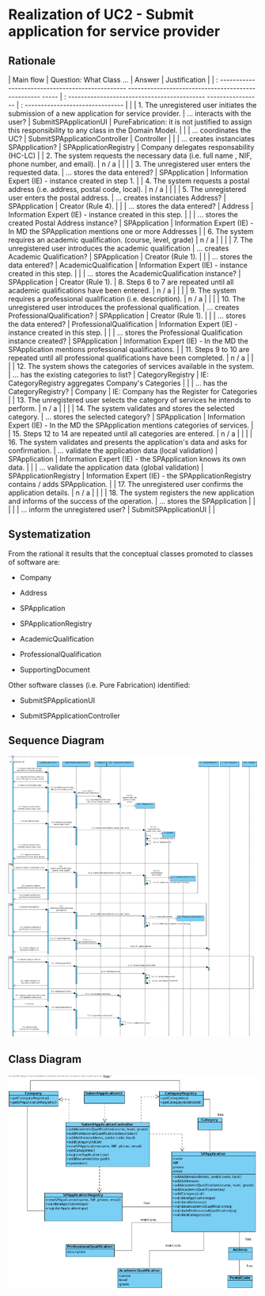 # Realization of UC2 - Submit application for service provider

## Rationale

| Main flow                                                                                                   | Question: What Class ...                                        | Answer                            | Justification                                                                                        |
| : ------------------------------------------------ -------------------------------------------------- ----- | : ------------------------------------------- ----------------- | : ------------------------------- |                                                                                                      |
| 1. The unregistered user initiates the submission of a new application for service provider.                | ... interacts with the user?                                    | SubmitSPApplicationUI             | PureFabrication: it is not justified to assign this responsibility to any class in the Domain Model. |
|                                                                                                             | ... coordinates the UC?                                         | SubmitSPApplicationController     | Controller                                                                                           |
|                                                                                                             | ... creates instanciates SPApplication?                         | SPApplicationRegistry             | Company delegates responsability (HC-LC)                                                             |
| 2. The system requests the necessary data (i.e. full name , NIF, phone number, and email).                  | n / a                                                           |                                   |                                                                                                      |
| 3. The unregistered user enters the requested data.                                                         | ... stores the data entered?                                    | SPApplication                     | Information Expert (IE) - instance created in step 1.                                                |
| 4. The system requests a postal address (i.e. address, postal code, local).                                 | n / a                                                           |                                   |                                                                                                      |
| 5. The unregistered user enters the postal address.                                                         | ... creates instanciates  Address?                              | SPApplication                     | Creator (Rule 4).                                                                                    |
|                                                                                                             | ... stores the data entered?                                    | Address                           | Information Expert (IE) - instance created in this step.                                             |
|                                                                                                             | ... stores the created Postal Address instance?                 | SPApplication                     | Information Expert (IE) - In MD the SPApplication mentions one or more Addresses                     |
| 6. The system requires an academic qualification. (course, level, grade)                                    | n / a                                                           |                                   |                                                                                                      |
| 7. The unregistered user introduces the academic qualification                                              | ... creates Academic Qualification?                             | SPApplication                     | Creator (Rule 1).                                                                                    |
|                                                                                                             | ... stores the data entered?                                    | AcademicQualification             | Information Expert (IE) - instance created in this step.                                             |
|                                                                                                             | ... stores the AcademicQualification instance?                  | SPApplication                     | Creator (Rule 1).
| 8. Steps 6 to 7 are repeated until all academic qualifications have been entered.                           | n / a                                                           |                                   |                                                                                                      |
| 9. The system requires a professional qualification (i.e. description).                                     | n / a                                                           |                                   |                                                                                                      |
| 10. The unregistered user introduces the professional qualification.                                        | ... creates ProfessionalQualification?                          | SPApplication                     | Creator (Rule 1).                                                                                    |
|                                                                                                             | ... stores the data entered?                                    | ProfessionalQualification         | Information Expert (IE) - instance created in this step.                                             |
|                                                                                                             | ... stores the Professional Qualification instance created?     | SPApplication                     | Information Expert (IE) - In the MD the SPApplication mentions professional qualifications.          |
| 11. Steps 9 to 10 are repeated until all professional qualifications have been completed.                   | n / a                                                           |                                   |                                                                                                      |
| 12. The system shows the categories of services available in the system.                                    | ... has the existing categories to list?                        | CategoryRegistry                  | IE: CategoryRegistry aggregates Company's Categories                                                 |
|                                                                                                             | ... has the CategoryRegistry?                                   | Company                           | IE: Company has the Register for Categories                                                          |
| 13. The unregistered user selects the category of services he intends to perform.                           | n / a                                                           |                                   |                                                                                                      |
| 14. The system validates and stores the selected category.                                                  | ... stores the selected category?                               | SPApplication                     | Information Expert (IE) - In the MD the SPApplication mentions categories of services.               |
| 15. Steps 12 to 14 are repeated until all categories are entered.                                           | n / a                                                           |                                   |                                                                                                      |
| 16. The system validates and presents the application's data and asks for confirmation.                     | ... validate the application data (local validation)            | SPApplication                     | Information Expert (IE) - the SPApplication knows its own data.                                      |
|                                                                                                             | ... validate the application data (global validation)           | SPApplicationRegistry             | Information Expert (IE) - the SPApplicationRegistry contains / adds SPApplication.                   |
| 17. The unregistered user confirms the application details.                                                 | n / a                                                           |                                   |                                                                                                      |
| 18. The system registers the new application and informs of the success of the operation.                   | ... stores the SPApplication                                    |                                   |                                                                                                      |
|                                                                                                             | ... inform the unregistered user?                               | SubmitSPApplicationUI             |                                                                                                      |

## Systematization

From the rational it results that the conceptual classes promoted to classes of software
are:

- Company

- Address

- SPApplication

- SPApplicationRegistry

- AcademicQualification

- ProfessionalQualification

- SupportingDocument
 

Other software classes (i.e. Pure Fabrication) identified:

- SubmitSPApplicationUI

- SubmitSPApplicationController

## Sequence Diagram

![SD_UC2.png]( SD_UC2.png)

## Class Diagram

![CD_UC2.png]( CD_UC2.png)
